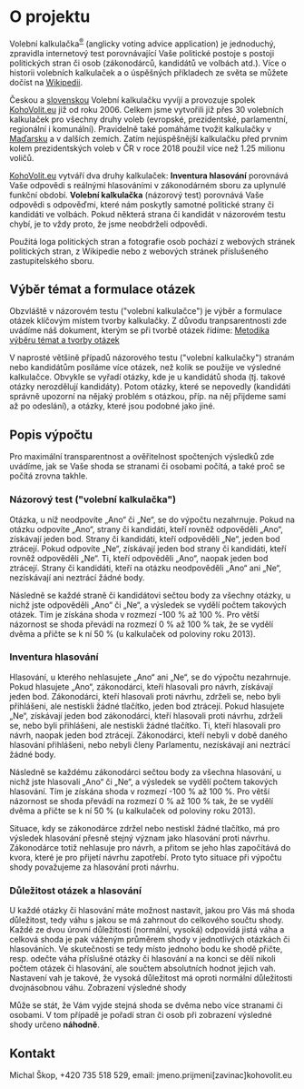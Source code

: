 # O projektu

Volební kalkulačka<sup><a href="https://isdv.upv.cz/webapp/resdb.print_detail.det?pspis=OZ/542865&amp;plang=CS" target="_blank">®</a></sup> (anglicky voting advice application) je jednoduchý, zpravidla internetový test porovnávající Vaše politické postoje s postoji politických stran či osob (zákonodárců, kandidátů ve volbách atd.). Více o historii volebních kalkulaček a o úspěšných příkladech ze světa se můžete dočíst na [Wikipedii](http://cs.wikipedia.org/wiki/Volebn%C3%AD_kalkula%C4%8Dka).

Českou a [slovenskou](https://volebnakalkulacka.sk) Volební kalkulačku vyvíjí a provozuje spolek [KohoVolit.eu](http://kohovolit.eu) již od roku 2006. Celkem jsme vytvořili již přes 30 volebních kalkulaček pro všechny druhy voleb (evropské, prezidentské, parlamentní, regionální i komunální). Pravidelně také pomáháme tvožit kalkulačky v [Maďarsku](https://voksmonitor.hu) a v dalších zemích. Zatím nejúspěšnější kalkulačku před prvním kolem prezidentských voleb v ČR v roce 2018 použil více než 1.25 milionu voličů.

[KohoVolit.eu](http://kohovolit.eu) vytváří dva druhy kalkulaček: **Inventura hlasování** porovnává Vaše odpovědi s reálnými hlasováními v zákonodárném sboru za uplynulé funkční období. **Volební kalkulačka** (názorový test) porovnává Vaše odpovědi s odpověďmi, které nám poskytly samotné politické strany či kandidáti ve volbách. Pokud některá strana či kandidát v názorovém testu chybí, je to vždy proto, že jsme neobdrželi odpovědi.

Použitá loga politických stran a fotografie osob pochází z webových stránek politických stran, z Wikipedie nebo z webových stránek příslušeného zastupitelského sboru.

## Výběr témat a formulace otázek

Obzvláště v názorovém testu ("volební kalkulačce") je výběr a formulace otázek klíčovým místem tvorby kalkulačky. Z důvodu tranpsarentnosti zde uvádíme náš dokument, kterým se při tvorbě otázek řídíme: [Metodika výběru témat a tvorby otázek](https://docs.google.com/document/d/1JRCRWKQKCHnTCPfzSeeHsSAdEkHMga-vwpppYThA1j4/pub)

V naprosté většině případů názorového testu ("volební kalkulačky") stranám nebo kandidátům posíláme více otázek, než kolik se použije ve výsledné kalkulačce. Obvykle se vyřadí otázky, kde je u kandidátů shoda (tj. takové otázky nerozdělují kandidáty). Potom otázky, které se nepovedly (kandidáti správně upozorní na nějaký problém s otázkou, příp. na něj přijdeme sami až po odeslání), a otázky, které jsou podobné jako jiné.

## Popis výpočtu
Pro maximální transparentnost a ověřitelnost spočtených výsledků zde uvádíme, jak se Vaše shoda se stranami či osobami počítá, a také proč se počítá zrovna takhle.

### Názorový test ("volební kalkulačka")
Otázka, u níž neodpovíte „Ano“ či „Ne“, se do výpočtu nezahrnuje. Pokud na otázku odpovíte „Ano“, strany či kandidáti, kteří rovněž odpověděli „Ano“, získávají jeden bod. Strany či kandidáti, kteří odpověděli „Ne“, jeden bod ztrácejí. Pokud odpovíte „Ne“, získávají jeden bod strany či kandidáti, kteří rovněž odpověděli „Ne“. Ti, kteří odpověděli „Ano“, naopak jeden bod ztrácejí. Strany či kandidáti, kteří na otázku neodpověděli „Ano“ ani „Ne“, nezískávají ani neztrácí žádné body.

Následně se každé straně či kandidátovi sečtou body za všechny otázky, u nichž jste odpověděli „Ano“ či „Ne“, a výsledek se vydělí počtem takových otázek. Tím je získána shoda v rozmezí -100 % až 100 %. Pro větší názornost se shoda převádí na rozmezí 0 % až 100 % tak, že se vydělí dvěma a přičte se k ní 50 % (u kalkulaček od poloviny roku 2013).

### Inventura hlasování
Hlasování, u kterého nehlasujete „Ano“ ani „Ne“, se do výpočtu nezahrnuje. Pokud hlasujete „Ano“, zákonodárci, kteří hlasovali pro návrh, získávají jeden bod. Zákonodárci, kteří hlasovali proti návrhu, zdrželi se, nebo byli přihlášeni, ale nestiskli žádné tlačítko, jeden bod ztrácejí. Pokud hlasujete „Ne“, získávají jeden bod zákonodárci, kteří hlasovali proti návrhu, zdrželi se, nebo byli přihlášeni, ale nestiskli žádné tlačítko. Ti, kteří hlasovali pro návrh, naopak jeden bod ztrácejí. Zákonodárci, kteří nebyli v době daného hlasování přihlášeni, nebo nebyli členy Parlamentu, nezískávají ani neztrácí žádné body.

Následně se každému zákonodárci sečtou body za všechna hlasování, u nichž jste hlasovali „Ano“ či „Ne“, a výsledek se vydělí počtem takových hlasování. Tím je získána shoda v rozmezí -100 % až 100 %. Pro větší názornost se shoda převádí na rozmezí 0 % až 100 % tak, že se vydělí dvěma a přičte se k ní 50 % (u kalkulaček od poloviny roku 2013).

Situace, kdy se zákonodárce zdržel nebo nestiskl žádné tlačítko, má pro výsledek hlasování přesně stejný význam jako hlasování proti návrhu. Zákonodárce totiž nehlasuje pro návrh, a přitom se jeho hlas započítává do kvora, které je pro přijetí návrhu zapotřebí. Proto tyto situace při výpočtu shody považujeme za hlasování proti návrhu.


### Důležitost otázek a hlasování
U každé otázky či hlasování máte možnost nastavit, jakou pro Vás má shoda důležitost, tedy váhu s jakou se má zahrnout do celkového součtu shody. Každé ze dvou úrovní důležitosti (normální, vysoká) odpovídá jistá váha a celková shoda je pak váženým průměrem shody v jednotlivých otázkách či hlasováních. Ve skutečnosti se tedy místo jednoho bodu ke shodě přičte, resp. odečte váha příslušné otázky či hlasování a na konci se dělí nikoli počtem otázek či hlasování, ale součtem absolutních hodnot jejich vah. Nastavení vah je takové, že vysoká důležitost má oproti normální důležitosti dvojnásobnou váhu.
Zobrazení výsledné shody

Může se stát, že Vám vyjde stejná shoda se dvěma nebo více stranami či osobami. V tom případě je pořadí stran či osob při zobrazení výsledné shody určeno **náhodně**.

## Kontakt
Michal Škop, +420 735 518 529, email: jmeno.prijmeni[zavinac]kohovolit.eu